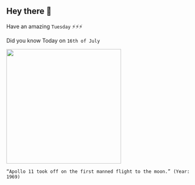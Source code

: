 ## Hey there 👋
Have an amazing `Tuesday` ⚡⚡⚡

Did you know Today on `16th of July`
 
 [<img src="https://images2.minutemediacdn.com/image/upload/c_crop,h_2019,w_3000,x_0,y_0/v1560651792/shape/mentalfloss/585759-gettyimages-849192.jpg?itok=vvSi46hY" width="300" />](https://www.nasa.gov/mission_pages/apollo/apollo11.html) 
 ```
“Apollo 11 took off on the first manned flight to the moon.” (Year: 1969)
```

